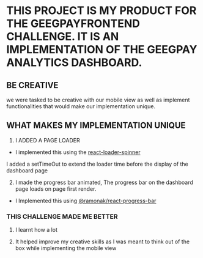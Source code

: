 # THIS PROJECT IS MY PRODUCT FOR THE GEEGPAYFRONTEND CHALLENGE. IT IS AN IMPLEMENTATION OF THE GEEGPAY ANALYTICS DASHBOARD.

## BE CREATIVE

we were tasked to be creative with our mobile view as well as implement functionalities that would make our implementation unique.

## WHAT MAKES MY IMPLEMENTATION UNIQUE

1. I ADDED A PAGE LOADER
- I implemented this using the [react-loader-spinner](https://www.npmjs.com/package/react-loader-spinner)

I added a setTimeOut to extend the loader time before the display of the dashboard page

2. I made the progress bar animated, The progress bar on the dashboard page loads on page first render.

- I Implemented this using [@ramonak/react-progress-bar](https://www.npmjs.com/package/@ramonak/react-progress-bar)


### THIS CHALLENGE MADE ME BETTER

1. I learnt how a lot

2. It helped improve my creative skills as I was meant to think out of the box while implementing the mobile view